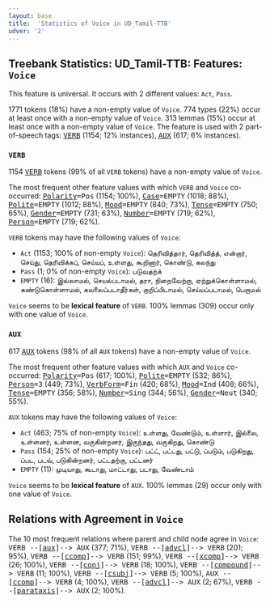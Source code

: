 ```yaml
---
layout: base
title:  'Statistics of Voice in UD_Tamil-TTB'
udver: '2'
---
```


## Treebank Statistics: UD_Tamil-TTB: Features: `Voice`

This feature is universal.
It occurs with 2 different values: `Act`, `Pass`.

1771 tokens (18%) have a non-empty value of `Voice`.
774 types (22%) occur at least once with a non-empty value of `Voice`.
313 lemmas (15%) occur at least once with a non-empty value of `Voice`.
The feature is used with 2 part-of-speech tags: <tt><a href="ta_ttb-pos-VERB.html">VERB</a></tt> (1154; 12% instances), <tt><a href="ta_ttb-pos-AUX.html">AUX</a></tt> (617; 6% instances).

### `VERB`

1154 <tt><a href="ta_ttb-pos-VERB.html">VERB</a></tt> tokens (99% of all `VERB` tokens) have a non-empty value of `Voice`.

The most frequent other feature values with which `VERB` and `Voice` co-occurred: <tt><a href="ta_ttb-feat-Polarity.html">Polarity</a></tt><tt>=Pos</tt> (1154; 100%), <tt><a href="ta_ttb-feat-Case.html">Case</a></tt><tt>=EMPTY</tt> (1018; 88%), <tt><a href="ta_ttb-feat-Polite.html">Polite</a></tt><tt>=EMPTY</tt> (1012; 88%), <tt><a href="ta_ttb-feat-Mood.html">Mood</a></tt><tt>=EMPTY</tt> (840; 73%), <tt><a href="ta_ttb-feat-Tense.html">Tense</a></tt><tt>=EMPTY</tt> (750; 65%), <tt><a href="ta_ttb-feat-Gender.html">Gender</a></tt><tt>=EMPTY</tt> (731; 63%), <tt><a href="ta_ttb-feat-Number.html">Number</a></tt><tt>=EMPTY</tt> (719; 62%), <tt><a href="ta_ttb-feat-Person.html">Person</a></tt><tt>=EMPTY</tt> (719; 62%).

`VERB` tokens may have the following values of `Voice`:

* `Act` (1153; 100% of non-empty `Voice`): தெரிவித்தார், தெரிவித்த், என்றார், செய்து, தெரிவிக்கப், செய்யப், உள்ளது, கூறினார், கொண்டு, கலந்து
* `Pass` (1; 0% of non-empty `Voice`): படுவதற்க்
* `EMPTY` (16): இல்லாமல், செயல்படாமல், தரா, நிறைவேற்றா, ஏற்றுக்கொள்ளாமல், கண்டுகொள்ளாமல், கவலைப்படாதீர்கள், குறிப்பிடாமல், செய்யப்படாமல், பெறாமல்

`Voice` seems to be **lexical feature** of `VERB`. 100% lemmas (309) occur only with one value of `Voice`.

### `AUX`

617 <tt><a href="ta_ttb-pos-AUX.html">AUX</a></tt> tokens (98% of all `AUX` tokens) have a non-empty value of `Voice`.

The most frequent other feature values with which `AUX` and `Voice` co-occurred: <tt><a href="ta_ttb-feat-Polarity.html">Polarity</a></tt><tt>=Pos</tt> (617; 100%), <tt><a href="ta_ttb-feat-Polite.html">Polite</a></tt><tt>=EMPTY</tt> (532; 86%), <tt><a href="ta_ttb-feat-Person.html">Person</a></tt><tt>=3</tt> (449; 73%), <tt><a href="ta_ttb-feat-VerbForm.html">VerbForm</a></tt><tt>=Fin</tt> (420; 68%), <tt><a href="ta_ttb-feat-Mood.html">Mood</a></tt><tt>=Ind</tt> (408; 66%), <tt><a href="ta_ttb-feat-Tense.html">Tense</a></tt><tt>=EMPTY</tt> (356; 58%), <tt><a href="ta_ttb-feat-Number.html">Number</a></tt><tt>=Sing</tt> (344; 56%), <tt><a href="ta_ttb-feat-Gender.html">Gender</a></tt><tt>=Neut</tt> (340; 55%).

`AUX` tokens may have the following values of `Voice`:

* `Act` (463; 75% of non-empty `Voice`): உள்ளது, வேண்டும், உள்ளார், இல்லை, உள்ளனர், உள்ளன, வருகின்றனர், இருந்தது, வருகிறது, கொண்டு
* `Pass` (154; 25% of non-empty `Voice`): பட்ட், பட்டது, பட்டு, ப்படும், படுகிறது, ப்பட, படவ், படுகின்றனர், பட்டதற்கு, பட்டனர்
* `EMPTY` (11): முடியாது, கூடாது, மாட்டாது, படாது, வேண்டாம்

`Voice` seems to be **lexical feature** of `AUX`. 100% lemmas (29) occur only with one value of `Voice`.

## Relations with Agreement in `Voice`

The 10 most frequent relations where parent and child node agree in `Voice`:
<tt>VERB --[<tt><a href="ta_ttb-dep-aux.html">aux</a></tt>]--> AUX</tt> (377; 71%),
<tt>VERB --[<tt><a href="ta_ttb-dep-advcl.html">advcl</a></tt>]--> VERB</tt> (201; 95%),
<tt>VERB --[<tt><a href="ta_ttb-dep-ccomp.html">ccomp</a></tt>]--> VERB</tt> (151; 99%),
<tt>VERB --[<tt><a href="ta_ttb-dep-xcomp.html">xcomp</a></tt>]--> VERB</tt> (26; 100%),
<tt>VERB --[<tt><a href="ta_ttb-dep-conj.html">conj</a></tt>]--> VERB</tt> (18; 100%),
<tt>VERB --[<tt><a href="ta_ttb-dep-compound.html">compound</a></tt>]--> VERB</tt> (11; 100%),
<tt>VERB --[<tt><a href="ta_ttb-dep-csubj.html">csubj</a></tt>]--> VERB</tt> (5; 100%),
<tt>AUX --[<tt><a href="ta_ttb-dep-ccomp.html">ccomp</a></tt>]--> VERB</tt> (4; 100%),
<tt>VERB --[<tt><a href="ta_ttb-dep-advcl.html">advcl</a></tt>]--> AUX</tt> (2; 67%),
<tt>VERB --[<tt><a href="ta_ttb-dep-parataxis.html">parataxis</a></tt>]--> AUX</tt> (2; 100%).

